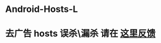 Android-Hosts-L
===============
去广告 hosts 误杀\漏杀 请在 [这里反馈](https://github.com/lack006/Android-Hosts-L/issues/2)
===============


